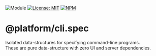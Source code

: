 ![Module](https://img.shields.io/badge/%40platform-cli.spec-%23EA4E7E.svg)
[![License: MIT](https://img.shields.io/badge/license-MIT-blue.svg)](https://opensource.org/licenses/MIT)
[![NPM](https://img.shields.io/npm/v/@platform/cli.spec.svg?colorB=blue&style=flat)](https://www.npmjs.com/package/@platform/cli.spec)

# @platform/cli.spec

Isolated data-structures for specifying command-line programs.  
These are pure data-structure with zero UI and server dependencies.

<p>&nbsp;</p>
<p>&nbsp;</p>

